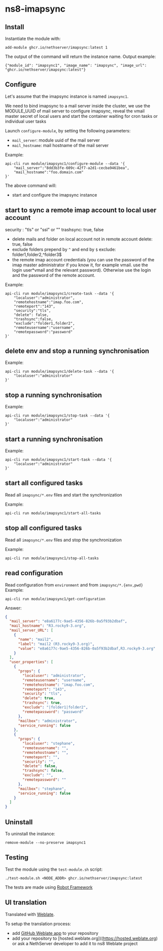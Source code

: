 # ns8-imapsync
## Install

Instantiate the module with:

    add-module ghcr.io/nethserver/imapsync:latest 1

The output of the command will return the instance name.
Output example:

    {"module_id": "imapsync1", "image_name": "imapsync", "image_url": "ghcr.io/nethserver/imapsync:latest"}

## Configure

Let's assume that the imapsync instance is named `imapsync1`.

We need to bind imapsync to a mail server inside the cluster, we use the MODULE_UUID of mail server to configure imapsync, reveal the vmail master secret of local users and start the container waiting for cron tasks or individual user tasks

Launch `configure-module`, by setting the following parameters:
- `mail_server`: module uuid of the mail server
- `mail_hostname`: mail hostname of the mail server

Example:

    api-cli run module/imapsync1/configure-module --data '{
        "mail_server":"8dd3b3fe-609c-42f7-a2d1-cecba9461bea",
        "mail_hostname":"foo.domain.com"
    }'

The above command will:
- start and configure the imapsync instance

## start to sync a remote imap account to local user account

security : "tls" or "ssl" or ""
trashsync: true, false
-  delete mails and folder on local account not in remote account
delete: true, false
- exclude folders prepend by `^` and end by `$`
exclude: folder1,folder2,^folder3$
- the remote imap account credentials (you can use the password of the imap master administrator if you know it, for example vmail. use the login user*vmail and the relevant password). Otherwise use the login and the password of the remote account.

Example:

    api-cli run module/imapsync1/create-task --data '{
        "localuser":"administrator",
        "remotehostname":"imap.foo.com",
        "remoteport":"143",
        "security":"tls",
        "delete": false,
        "trashsync":false,
        "exclude":"folder1,folder2",
        "remoteusername":"username",
        "remotepassword":"password"
    }'

## delete env and stop a running synchronisation

Example:

    api-cli run module/imapsync1/delete-task --data '{
        "localuser":"administrator"
    }'

## stop a running synchronisation

Example:

    api-cli run module/imapsync1/stop-task --data '{
        "localuser":"administrator"
    }'

## start a running synchronisation

Example:

    api-cli run module/imapsync1/start-task --data '{
        "localuser":"administrator"
    }'

## start all configured tasks
Read all `imapsync/*.env` files and start the synchronization

Example:

    api-cli run module/imapsync1/start-all-tasks

## stop all configured tasks
Read all `imapsync/*.env` files and stop the synchronization

Example:

    api-cli run module/imapsync1/stop-all-tasks

## read configuration
Read configuration from `environment` and from `imapsync/*.{env,pwd}`
Example:

    api-cli run module/imapsync1/get-configuration

Answer:

```json
{
  "mail_server": "e8a6177c-9ae5-4356-826b-0a5f93b2dbaf",
  "mail_hostname": "R3.rocky9-3.org",
  "mail_server_URL": [
    {
      "name": "mail2",
      "label": "mail2 (R3.rocky9-3.org)",
      "value": "e8a6177c-9ae5-4356-826b-0a5f93b2dbaf,R3.rocky9-3.org"
    }
  ],
  "user_properties": [
    {
      "props": {
        "localuser": "administrator",
        "remoteusername": "username",
        "remotehostname": "imap.foo.com",
        "remoteport": "143",
        "security": "tls",
        "delete": true,
        "trashsync": true,
        "exclude": "|folder1|folder2",
        "remotepassword": "password"
      },
      "mailbox": "administrator",
      "service_running": false
    },
    {
      "props": {
        "localuser": "stephane",
        "remoteusername": "",
        "remotehostname": "",
        "remoteport": "",
        "security": "",
        "delete": false,
        "trashsync": false,
        "exclude": "",
        "remotepassword": ""
      },
      "mailbox": "stephane",
      "service_running": false
    }
  ]
}
```

## Uninstall

To uninstall the instance:

    remove-module --no-preserve imapsync1

## Testing

Test the module using the `test-module.sh` script:


    ./test-module.sh <NODE_ADDR> ghcr.io/nethserver/imapsync:latest

The tests are made using [Robot Framework](https://robotframework.org/)

## UI translation

Translated with [Weblate](https://hosted.weblate.org/projects/ns8/).

To setup the translation process:

- add [GitHub Weblate app](https://docs.weblate.org/en/latest/admin/continuous.html#github-setup) to your repository
- add your repository to [hosted.weblate.org]((https://hosted.weblate.org) or ask a NethServer developer to add it to ns8 Weblate project
